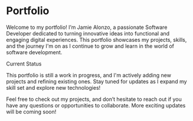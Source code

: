 # Portfolio

Welcome to my portfolio! I’m Jamie Alonzo, a passionate Software Developer dedicated to turning innovative ideas into functional and engaging digital experiences. This portfolio showcases my projects, skills, and the journey I'm on as I continue to grow and learn in the world of software development.

Current Status

This portfolio is still a work in progress, and I'm actively adding new projects and refining existing ones. Stay tuned for updates as I expand my skill set and explore new technologies!

Feel free to check out my projects, and don’t hesitate to reach out if you have any questions or opportunities to collaborate. More exciting updates will be coming soon!
